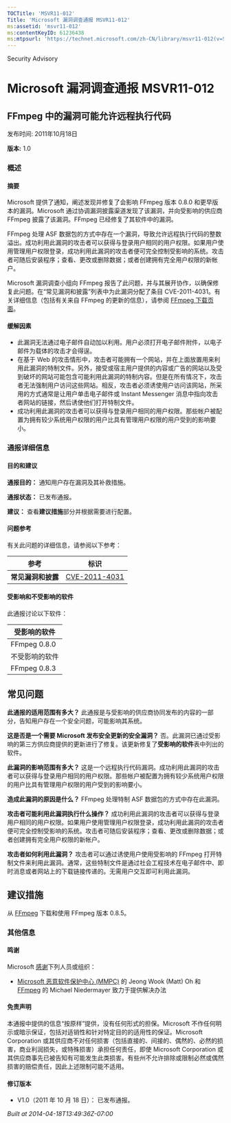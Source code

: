 ```yaml
---
TOCTitle: 'MSVR11-012'
Title: 'Microsoft 漏洞调查通报 MSVR11-012'
ms:assetid: 'msvr11-012'
ms:contentKeyID: 61236438
ms:mtpsurl: 'https://technet.microsoft.com/zh-CN/library/msvr11-012(v=Security.10)'
---
```


Security Advisory

Microsoft 漏洞调查通报 MSVR11-012
=================================

FFmpeg 中的漏洞可能允许远程执行代码
-----------------------------------

发布时间: 2011年10月18日

**版本:** 1.0

### 概述

#### 摘要

Microsoft 提供了通知，阐述发现并修复了会影响 FFmpeg 版本 0.8.0 和更早版本的漏洞。Microsoft 通过协调漏洞披露渠道发现了该漏洞，并向受影响的供应商 FFmpeg 披露了该漏洞。FFmpeg 已经修复了其软件中的漏洞。

FFmpeg 处理 ASF 数据包的方式中存在一个漏洞，导致允许远程执行代码的整数溢出。成功利用此漏洞的攻击者可以获得与登录用户相同的用户权限。如果用户使用管理用户权限登录，成功利用此漏洞的攻击者便可完全控制受影响的系统。攻击者可随后安装程序；查看、更改或删除数据；或者创建拥有完全用户权限的新帐户。

Microsoft 漏洞调查小组向 FFmpeg 报告了此问题，并与其展开协作，以确保修复此问题。在“常见漏洞和披露”列表中为此漏洞分配了条目 CVE-2011-4031。有关详细信息（包括有关来自 FFmpeg 的更新的信息），请参阅 [FFmpeg 下载页面](http://www.ffmpeg.org/download.html)。

#### 缓解因素

-   此漏洞无法通过电子邮件自动加以利用。用户必须打开电子邮件附件，以电子邮件为载体的攻击才会得逞。
-   在基于 Web 的攻击情形中，攻击者可能拥有一个网站，并在上面放置用来利用此漏洞的特制文件。另外，接受或宿主用户提供的内容或广告的网站以及受到破坏的网站可能包含可能利用此漏洞的特制内容。但是在所有情况下，攻击者无法强制用户访问这些网站。相反，攻击者必须诱使用户访问该网站，所采用的方式通常是让用户单击电子邮件或 Instant Messenger 消息中指向攻击者网站的链接，然后诱使他们打开特制文件。
-   成功利用此漏洞的攻击者可以获得与登录用户相同的用户权限。那些帐户被配置为拥有较少系统用户权限的用户比具有管理用户权限的用户受到的影响要小。

### 通报详细信息

#### 目的和建议

**通报目的：** 通知用户存在漏洞及其补救措施。

**通报状态：** 已发布通报。

**建议：** 查看**建议措施**部分并根据需要进行配置。

#### 问题参考

有关此问题的详细信息，请参阅以下参考：

| 参考               | 标识                                                                             |
|--------------------|----------------------------------------------------------------------------------|
| **常见漏洞和披露** | [CVE-2011-4031](http://www.cve.mitre.org/cgi-bin/cvename.cgi?name=cve-2011-4031) |

#### 受影响和不受影响的软件

此通报讨论以下软件：

| 受影响的软件   |
|----------------|
| FFmpeg 0.8.0   |
| 不受影响的软件 |
| FFmpeg 0.8.3   |

常见问题
--------

<span></span>
**此通报的适用范围有多大？**
此通报是与受影响的供应商协同发布的内容的一部分，告知用户存在一个安全问题，可能影响其系统。

**这是否是一个需要 Microsoft 发布安全更新的安全漏洞？**
否。此漏洞已通过受影响的第三方供应商提供的更新进行了修复。该更新修复了**受影响的软件**表中列出的软件。

**此漏洞的影响范围有多大？**
这是一个远程执行代码漏洞。成功利用此漏洞的攻击者可以获得与登录用户相同的用户权限。那些帐户被配置为拥有较少系统用户权限的用户比具有管理用户权限的用户受到的影响要小。

**造成此漏洞的原因是什么？**
FFmpeg 处理特制 ASF 数据包的方式中存在此漏洞。

**攻击者可能利用此漏洞执行什么操作？**
成功利用此漏洞的攻击者可以获得与登录用户相同的用户权限。如果用户使用管理用户权限登录，成功利用此漏洞的攻击者便可完全控制受影响的系统。攻击者可随后安装程序；查看、更改或删除数据；或者创建拥有完全用户权限的新帐户。

**攻击者如何利用此漏洞？**
攻击者可以通过诱使用户使用受影响的 FFmpeg 打开特制文件来利用此漏洞。通常，这些特制文件是通过社会工程技术在电子邮件中、即时消息或者网站上的下载链接传递的。无需用户交互即可利用此漏洞。

建议措施
--------

<span></span>
从 [FFmpeg](http://www.ffmpeg.org/download.html) 下载和使用 FFmpeg 版本 0.8.5。

### 其他信息

#### 鸣谢

Microsoft [感谢](http://go.microsoft.com/fwlink/?linkid=21127)下列人员或组织：

-   [Microsoft 恶意软件保护中心 (MMPC)](http://www.microsoft.com/security/portal/) 的 Jeong Wook (Matt) Oh 和 [FFmpeg](http://www.ffmpeg.org) 的 Michael Niedermayer 致力于提供解决办法

#### 免责声明

本通报中提供的信息“按原样”提供，没有任何形式的担保。Microsoft 不作任何明示或暗示保证，包括对适销性和针对特定目的的适用性的保证。Microsoft Corporation 或其供应商不对任何损害（包括直接的、间接的、偶然的、必然的损害，商业利润损失，或特殊损害）承担任何责任，即使 Microsoft Corporation 或其供应商事先已被告知有可能发生此类损害。有些州不允许排除或限制必然或偶然损害的赔偿责任，因此上述限制可能不适用。

#### 修订版本

-   V1.0（2011 年 10 月 18 日）： 已发布通报。

*Built at 2014-04-18T13:49:36Z-07:00*
